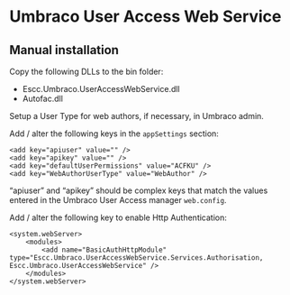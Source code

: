 # Umbraco User Access Web Service

## Manual installation

Copy the following DLLs to the bin folder:

* Escc.Umbraco.UserAccessWebService.dll
* Autofac.dll

Setup a User Type for web authors, if necessary, in Umbraco admin.

Add / alter the following keys in the `appSettings` section:

	<add key="apiuser" value="" />
	<add key="apikey" value="" />
	<add key="defaultUserPermissions" value="ACFKU" />
	<add key="WebAuthorUserType" value="WebAuthor" />

“apiuser” and “apikey” should be complex keys that match the values entered in the Umbraco User Access manager `web.config`.

Add / alter the following key to enable Http Authentication:

	<system.webServer>
	    <modules>
	        <add name="BasicAuthHttpModule" type="Escc.Umbraco.UserAccessWebService.Services.Authorisation, Escc.Umbraco.UserAccessWebService" />
	    </modules>
	</system.webServer>

